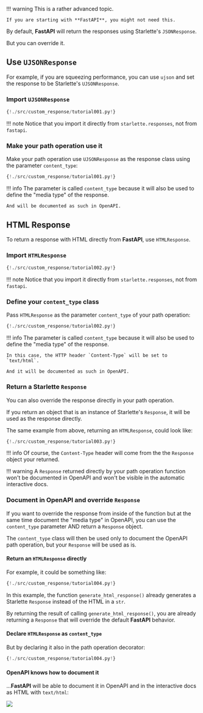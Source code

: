 !!! warning
    This is a rather advanced topic.
    
    If you are starting with **FastAPI**, you might not need this.

By default, **FastAPI** will return the responses using Starlette's `JSONResponse`.

But you can override it.

## Use `UJSONResponse`

For example, if you are squeezing performance, you can use `ujson` and set the response to be Starlette's `UJSONResponse`.

### Import `UJSONResponse`

```Python hl_lines="2"
{!./src/custom_response/tutorial001.py!}
```

!!! note
    Notice that you import it directly from `starlette.responses`, not from `fastapi`.

### Make your path operation use it

Make your path operation use `UJSONResponse` as the response class using the parameter `content_type`:

```Python hl_lines="7"
{!./src/custom_response/tutorial001.py!}
```

!!! info
    The parameter is called `content_type` because it will also be used to define the "media type" of the response.

    And will be documented as such in OpenAPI.

## HTML Response

To return a response with HTML directly from **FastAPI**, use `HTMLResponse`.

### Import `HTMLResponse`

```Python hl_lines="2"
{!./src/custom_response/tutorial002.py!}
```

!!! note
    Notice that you import it directly from `starlette.responses`, not from `fastapi`.


### Define your `content_type` class

Pass `HTMLResponse` as the parameter `content_type` of your path operation:

```Python hl_lines="7"
{!./src/custom_response/tutorial002.py!}
```

!!! info
    The parameter is called `content_type` because it will also be used to define the "media type" of the response.

    In this case, the HTTP header `Content-Type` will be set to `text/html`.

    And it will be documented as such in OpenAPI.


### Return a Starlette `Response`

You can also override the response directly in your path operation.

If you return an object that is an instance of Starlette's `Response`, it will be used as the response directly.

The same example from above, returning an `HTMLResponse`, could look like:

```Python hl_lines="7"
{!./src/custom_response/tutorial003.py!}
```

!!! info
    Of course, the `Content-Type` header will come from the the `Response` object your returned.

!!! warning
    A `Response` returned directly by your path operation function won't be documented in OpenAPI and won't be visible in the automatic interactive docs.


### Document in OpenAPI and override `Response`

If you want to override the response from inside of the function but at the same time document the "media type" in OpenAPI, you can use the `content_type` parameter AND return a `Response` object.

The `content_type` class will then be used only to document the OpenAPI path operation, but your `Response` will be used as is.

#### Return an `HTMLResponse` directly

For example, it could be something like:

```Python hl_lines="7 23"
{!./src/custom_response/tutorial004.py!}
```

In this example, the function `generate_html_response()` already generates a Starlette `Response` instead of the HTML in a `str`.

By returning the result of calling `generate_html_response()`, you are already returning a `Response` that will override the default **FastAPI** behavior.

#### Declare `HTMLResponse` as `content_type`

But by declaring it also in the path operation decorator:

```Python hl_lines="21"
{!./src/custom_response/tutorial004.py!}
```

#### OpenAPI knows how to document it

...**FastAPI** will be able to document it in OpenAPI and in the interactive docs as HTML with `text/html`:

<img src="/img/tutorial/custom-response/image01.png">
